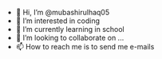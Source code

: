 - 👋 Hi, I’m @mubashirulhaq05
- 👀 I’m interested in coding
- 🌱 I’m currently learning in school
- 💞️ I’m looking to collaborate on ...
- 📫 How to reach me is to send me e-mails

<!---
mubashirulhaq05/mubashirulhaq05 is a ✨ special ✨ repository because its `README.md` (this file) appears on your GitHub profile.
You can click the Preview link to take a look at your changes.
--->

